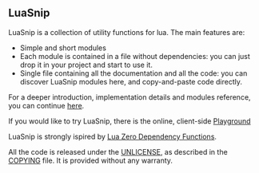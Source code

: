 
LuaSnip
-------

LuaSnip is a collection of utility functions for lua. The main features are:

- Simple and short modules
- Each module is contained in a file without dependencies: you can just drop it
in your project and start to use it.
- Single file containing all the documentation and all the code: you can discover LuaSnip modules here, and copy-and-paste code directly.

For a deeper introduction, implementation details and modules reference, you
can continue [here](documentation.adoc).

If you would like to try LuaSnip, there is the online, client-side
[Playground](https://raw.githack.com/pocomane/luasnip/master/tool/playground.html)

LuaSnip is strongly ispired by [Lua Zero Dependency
Functions](https://github.com/aiq/luazdf).

All the code is released under the [UNLICENSE](http://unlicense.org), as
described in the [COPYING](COPYING.txt) file. It is provided without any
warranty.


